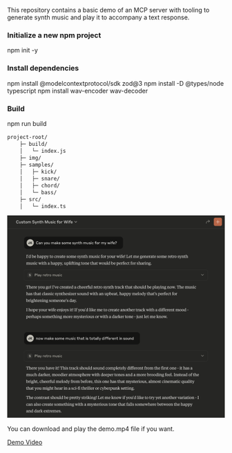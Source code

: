This repository contains a basic demo of an MCP server with tooling to generate synth music and play it to accompany a text response. 


### Initialize a new npm project
npm init -y

### Install dependencies
npm install @modelcontextprotocol/sdk zod@3
npm install -D @types/node typescript
npm install wav-encoder wav-decoder

### Build
npm run build

```
project-root/
    ├─ build/
    │   └─ index.js
    ├─ img/
    ├─ samples/
    │   ├─ kick/
    │   ├─ snare/
    │   ├─ chord/
    │   └─ bass/
    ├─ src/
    │   └─ index.ts
```

![pic](./img/screenshot.png)

You can download and play the demo.mp4 file if you want.

[Demo Video](./img/demo.mp4)